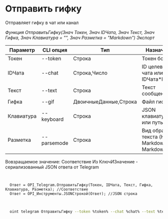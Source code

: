 ﻿---
sidebar_position: 6
---

# Отправить гифку
 Отправляет гифку в чат или канал


*Функция ОтправитьГифку(Знач Токен, Знач IDЧата, Знач Текст, Знач Гифка, Знач Клавиатура = "", Знач Разметка = "Markdown") Экспорт*

  | Параметр | CLI опция | Тип | Назначение |
  |-|-|-|-|
  | Токен | --token | Строка | Токен бота |
  | IDЧата | --chat | Строка,Число | ID целевого чата или IDЧата*IDТемы |
  | Текст | --text | Строка | Текст сообщения |
  | Гифка | --gif | ДвоичныеДанные,Строка | Файл гифки |
  | Клавиатура | --keyboard | Строка | JSON клавиатуры или путь к .json |
  | Разметка | --parsemode | Строка | Вид обработки текста (HTML, Markdown, MarkdownV2) |

  
  Вовзращаемое значение:   Соответствие Из КлючИЗначение - сериализованный JSON ответа от Telegram

```bsl title="Пример кода"
	

  Ответ = OPI_Telegram.ОтправитьГифку(Токен, IDЧата, Текст, Гифка, Клавиатура, Разметка); //Соответствие
  Ответ = OPI_Инструменты.JSONСтрокой(Ответ); //JSON строка
	
```

```sh title="Пример команд CLI"
    
  oint telegram ОтправитьГифку --token %token% --chat %chat% --text %text% --gif %gif% --keyboard %keyboard% --parsemode %parsemode%

```


```json title="Результат"



```
